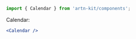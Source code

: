 ```jsx static
import { Calendar } from 'artn-kit/components';
```

Calendar:
```jsx
<Calendar />
```
